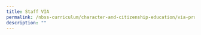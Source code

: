 ```yaml
---
title: Staff VIA
permalink: /nbss-curriculum/character-and-citizenship-education/via-programme/staff-via
description: ""
---
```

